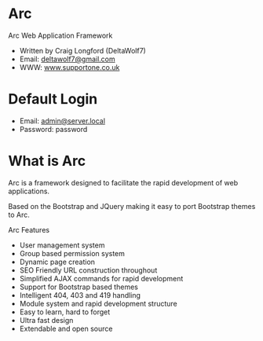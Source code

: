 Arc
=====

Arc Web Application Framework
 - Written by Craig Longford (DeltaWolf7)
 - Email: deltawolf7@gmail.com
 - WWW: www.supportone.co.uk


Default Login
=============

- Email: admin@server.local
- Password: password


What is Arc
===========

Arc is a framework designed to facilitate the rapid development of web applications. 

Based on the Bootstrap and JQuery making it easy to port Bootstrap themes to Arc.

Arc Features
- User management system
- Group based permission system
- Dynamic page creation
- SEO Friendly URL construction throughout
- Simplified AJAX commands for rapid development
- Support for Bootstrap based themes
- Intelligent 404, 403 and 419 handling
- Module system and rapid development structure
- Easy to learn, hard to forget
- Ultra fast design
- Extendable and open source
